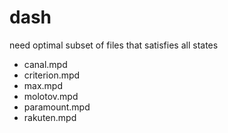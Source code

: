 # dash

need optimal subset of files that satisfies all states

- canal.mpd
- criterion.mpd
- max.mpd
- molotov.mpd
- paramount.mpd
- rakuten.mpd
